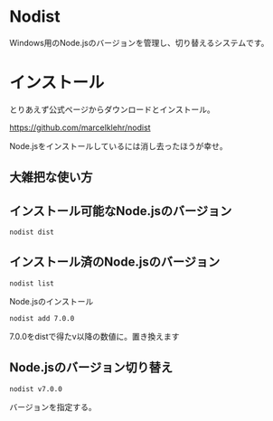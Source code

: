 # Nodist

Windows用のNode.jsのバージョンを管理し、切り替えるシステムです。

# インストール

とりあえず公式ページからダウンロードとインストール。

https://github.com/marcelklehr/nodist

Node.jsをインストールしているには消し去ったほうが幸せ。

## 大雑把な使い方

## インストール可能なNode.jsのバージョン

```
nodist dist
```

## インストール済のNode.jsのバージョン

```
nodist list
```

Node.jsのインストール

```
nodist add 7.0.0
```

7.0.0をdistで得たv以降の数値に。置き換えます

## Node.jsのバージョン切り替え

```
nodist v7.0.0
```

バージョンを指定する。
